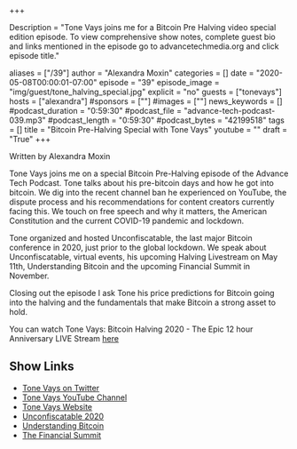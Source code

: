 +++

Description = "Tone Vays joins me for a Bitcoin Pre Halving video special edition episode. To view comprehensive show notes, complete guest bio and links mentioned in the episode go to advancetechmedia.org and click episode title."

aliases = ["/39"]
author = "Alexandra Moxin"
categories = []
date = "2020-05-08T00:00:01-07:00"
episode = "39"
episode_image = "img/guest/tone_halving_special.jpg"
explicit = "no"
guests = ["tonevays"]
hosts = ["alexandra"]
#sponsors = [""]
#images = [""]
news_keywords = []
#podcast_duration = "0:59:30"
#podcast_file = "advance-tech-podcast-039.mp3"
#podcast_length = "0:59:30"
#podcast_bytes = "42199518"
tags = []
title = "Bitcoin Pre-Halving Special with Tone Vays"
youtube = ""
draft = "True"
+++

Written by Alexandra Moxin

Tone Vays joins me on a special Bitcoin Pre-Halving episode of the Advance Tech Podcast. Tone talks about his pre-bitcoin days and how he got into bitcoin. We dig into the recent channel ban he experienced on YouTube, the dispute process and his recommendations for content creators currently facing this. We touch on free speech and why it matters, the American Constitution and the current COVID-19 pandemic and lockdown.

Tone organized and hosted Unconfiscatable, the last major Bitcoin conference in 2020, just prior to the global lockdown. We speak about Unconfiscatable, virtual events, his upcoming Halving Livestream on May 11th,  Understanding Bitcoin and the upcoming Financial Summit in November.

Closing out the episode I ask Tone his price predictions for Bitcoin going into the halving and the fundamentals that make Bitcoin a strong asset to hold.

You can watch Tone Vays: Bitcoin Halving 2020 - The Epic 12 hour Anniversary LIVE Stream [here](https://www.youtube.com/watch?v=VTAJHcsb8zk)

## Show Links

* [Tone Vays on Twitter](https://twitter.com/ToneVays)
* [Tone Vays YouTube Channel](https://www.youtube.com/channel/UCbiWJYRg8luWHnmNkJRZEnw)
* [Tone Vays Website](https://tonevays.com/)
* [Unconfiscatable 2020](https://unconfiscatable.com/)
* [Understanding Bitcoin](https://understandingbtc.com/)
* [The Financial Summit](https://thefinancialsummit.com/)

